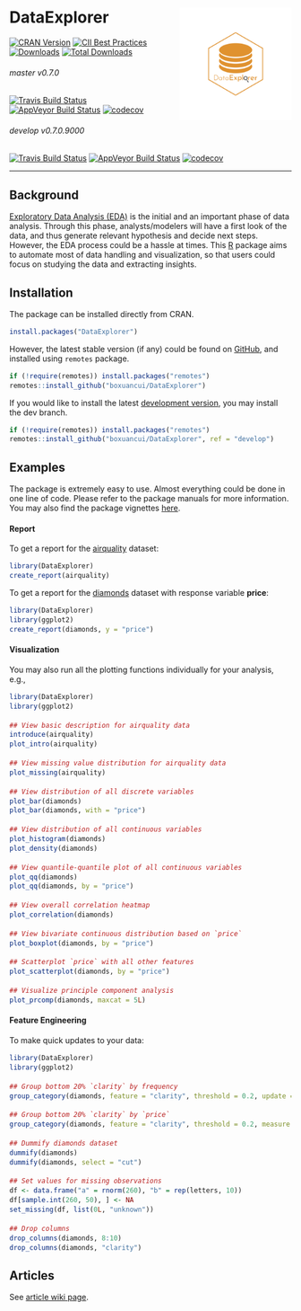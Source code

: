 # DataExplorer <img src="man/figures/logo.png" align="right" width="200" height="200"/>

[![CRAN Version](http://www.r-pkg.org/badges/version/DataExplorer)](https://cran.r-project.org/package=DataExplorer)
[![CII Best Practices](https://bestpractices.coreinfrastructure.org/projects/2053/badge)](https://bestpractices.coreinfrastructure.org/projects/2053)
[![Downloads](http://cranlogs.r-pkg.org/badges/DataExplorer)](https://cran.r-project.org/package=DataExplorer)
[![Total Downloads](http://cranlogs.r-pkg.org/badges/grand-total/DataExplorer)](https://cran.r-project.org/package=DataExplorer)

###### master v0.7.0

[![Travis Build Status](https://travis-ci.org/boxuancui/DataExplorer.svg?branch=master)](https://travis-ci.org/boxuancui/DataExplorer/branches)
[![AppVeyor Build Status](https://ci.appveyor.com/api/projects/status/github/boxuancui/DataExplorer?branch=master&svg=true)](https://ci.appveyor.com/project/boxuancui/DataExplorer)
[![codecov](https://codecov.io/gh/boxuancui/DataExplorer/branch/master/graph/badge.svg)](https://codecov.io/gh/boxuancui/DataExplorer/branch/master)

###### develop v0.7.0.9000

[![Travis Build Status](https://travis-ci.org/boxuancui/DataExplorer.svg?branch=develop)](https://travis-ci.org/boxuancui/DataExplorer/branches)
[![AppVeyor Build Status](https://ci.appveyor.com/api/projects/status/github/boxuancui/DataExplorer?branch=develop&svg=true)](https://ci.appveyor.com/project/boxuancui/DataExplorer)
[![codecov](https://codecov.io/gh/boxuancui/DataExplorer/branch/develop/graph/badge.svg)](https://codecov.io/gh/boxuancui/DataExplorer/branch/develop)

---

## Background
[Exploratory Data Analysis (EDA)](https://en.wikipedia.org/wiki/Exploratory_data_analysis) is the initial and an important phase of data analysis. Through this phase, analysts/modelers will have a first look of the data, and thus generate relevant hypothesis and decide next steps. However, the EDA process could be a hassle at times. This [R](https://cran.r-project.org/) package aims to automate most of data handling and visualization, so that users could focus on studying the data and extracting insights.

## Installation
The package can be installed directly from CRAN.

```R
install.packages("DataExplorer")
```

However, the latest stable version (if any) could be found on [GitHub](https://github.com/boxuancui/DataExplorer), and installed using `remotes` package.

```R
if (!require(remotes)) install.packages("remotes")
remotes::install_github("boxuancui/DataExplorer")
```

If you would like to install the latest [development version](https://github.com/boxuancui/DataExplorer/tree/develop), you may install the dev branch.

```R
if (!require(remotes)) install.packages("remotes")
remotes::install_github("boxuancui/DataExplorer", ref = "develop")
```

## Examples
The package is extremely easy to use. Almost everything could be done in one line of code. Please refer to the package manuals for more information. You may also find the package vignettes [here](https://CRAN.R-project.org/package=DataExplorer/vignettes/dataexplorer-intro.html).

#### Report
To get a report for the [airquality](https://stat.ethz.ch/R-manual/R-devel/library/datasets/html/airquality.html) dataset:

```R
library(DataExplorer)
create_report(airquality)
```

To get a report for the [diamonds](http://docs.ggplot2.org/0.9.3.1/diamonds.html) dataset with response variable **price**:

```R
library(DataExplorer)
library(ggplot2)
create_report(diamonds, y = "price")
```

#### Visualization
You may also run all the plotting functions individually for your analysis, e.g.,

```R
library(DataExplorer)
library(ggplot2)

## View basic description for airquality data
introduce(airquality)
plot_intro(airquality)

## View missing value distribution for airquality data
plot_missing(airquality)

## View distribution of all discrete variables
plot_bar(diamonds)
plot_bar(diamonds, with = "price")

## View distribution of all continuous variables
plot_histogram(diamonds)
plot_density(diamonds)

## View quantile-quantile plot of all continuous variables
plot_qq(diamonds)
plot_qq(diamonds, by = "price")

## View overall correlation heatmap
plot_correlation(diamonds)

## View bivariate continuous distribution based on `price`
plot_boxplot(diamonds, by = "price")
	
## Scatterplot `price` with all other features
plot_scatterplot(diamonds, by = "price")

## Visualize principle component analysis
plot_prcomp(diamonds, maxcat = 5L)
```

#### Feature Engineering
To make quick updates to your data:

```R
library(DataExplorer)
library(ggplot2)

## Group bottom 20% `clarity` by frequency
group_category(diamonds, feature = "clarity", threshold = 0.2, update = TRUE)

## Group bottom 20% `clarity` by `price`
group_category(diamonds, feature = "clarity", threshold = 0.2, measure = "price", update = TRUE)

## Dummify diamonds dataset
dummify(diamonds)
dummify(diamonds, select = "cut")

## Set values for missing observations
df <- data.frame("a" = rnorm(260), "b" = rep(letters, 10))
df[sample.int(260, 50), ] <- NA
set_missing(df, list(0L, "unknown"))

## Drop columns
drop_columns(diamonds, 8:10)
drop_columns(diamonds, "clarity")
```

## Articles

See [article wiki page](https://github.com/boxuancui/DataExplorer/wiki/Articles).
